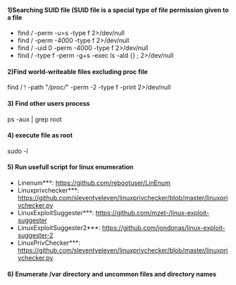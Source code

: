 #### 1)Searching SUID file (SUID file is a special type of file permission given to a file
- find / -perm -u=s -type f 2>/dev/null
- find / -perm -4000 -type f 2>/dev/null
- find / -uid 0 -perm -4000 -type f 2>/dev/null
- find / -type f -perm -g+s -exec ls -ald {} \; 2>/dev/null

#### 2)Find world-writeable files excluding proc file
find / ! -path "*/proc/*" -perm -2 -type f -print 2>/dev/null

#### 3) Find other users process
ps -aux | grep root

#### 4) execute file as root
sudo -l

#### 5) Run usefull script for linux enumeration
- Linenum***: https://github.com/rebootuser/LinEnum
- Linuxprivchecker***: https://github.com/sleventyeleven/linuxprivchecker/blob/master/linuxprivchecker.py
- LinuxExploitSuggester***: https://github.com/mzet-/linux-exploit-suggester
- LinuxExploitSuggester2***: https://github.com/jondonas/linux-exploit-suggester-2
- LinuxPrivChecker***: https://github.com/sleventyeleven/linuxprivchecker/blob/master/linuxprivchecker.py

#### 6) Enumerate /var directory and uncommon files and directory names

